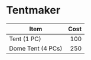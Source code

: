 # Tentmaker

| Item              | Cost |
| ----------------- | ---: |
| Tent (1 PC)       |  100 |
| Dome Tent (4 PCs) |  250 |
